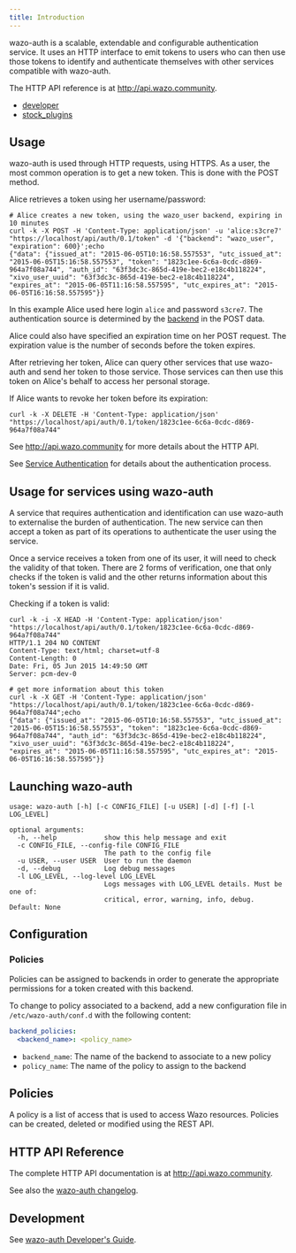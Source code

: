 ```yaml
---
title: Introduction
---
```


wazo-auth is a scalable, extendable and configurable authentication service. It uses an HTTP
interface to emit tokens to users who can then use those tokens to identify and authenticate
themselves with other services compatible with wazo-auth.

The HTTP API reference is at <http://api.wazo.community>.

- [developer](/uc-doc/system/wazo-auth/developer)
- [stock_plugins](/uc-doc/system/wazo-auth/stock_plugins)

## Usage

wazo-auth is used through HTTP requests, using HTTPS. As a user, the most common operation is to get
a new token. This is done with the POST method.

Alice retrieves a token using her username/password:

```shell
# Alice creates a new token, using the wazo_user backend, expiring in 10 minutes
curl -k -X POST -H 'Content-Type: application/json' -u 'alice:s3cre7' "https://localhost/api/auth/0.1/token" -d '{"backend": "wazo_user", "expiration": 600}';echo
{"data": {"issued_at": "2015-06-05T10:16:58.557553", "utc_issued_at": "2015-06-05T15:16:58.557553", "token": "1823c1ee-6c6a-0cdc-d869-964a7f08a744", "auth_id": "63f3dc3c-865d-419e-bec2-e18c4b118224", "xivo_user_uuid": "63f3dc3c-865d-419e-bec2-e18c4b118224", "expires_at": "2015-06-05T11:16:58.557595", "utc_expires_at": "2015-06-05T16:16:58.557595"}}
```

In this example Alice used here login `alice` and password `s3cre7`. The authentication source is
determined by the [backend](/uc-doc/system/wazo-auth/stock_plugins) in the POST data.

Alice could also have specified an expiration time on her POST request. The expiration value is the
number of seconds before the token expires.

After retrieving her token, Alice can query other services that use wazo-auth and send her token to
those service. Those services can then use this token on Alice's behalf to access her personal
storage.

If Alice wants to revoke her token before its expiration:

```shell
curl -k -X DELETE -H 'Content-Type: application/json' "https://localhost/api/auth/0.1/token/1823c1ee-6c6a-0cdc-d869-964a7f08a744"
```

See <http://api.wazo.community> for more details about the HTTP API.

See [Service Authentication](/uc-doc/system/service_authentication) for details about the
authentication process.

## Usage for services using wazo-auth

A service that requires authentication and identification can use wazo-auth to externalise the
burden of authentication. The new service can then accept a token as part of its operations to
authenticate the user using the service.

Once a service receives a token from one of its user, it will need to check the validity of that
token. There are 2 forms of verification, one that only checks if the token is valid and the other
returns information about this token's session if it is valid.

Checking if a token is valid:

```shell
curl -k -i -X HEAD -H 'Content-Type: application/json' "https://localhost/api/auth/0.1/token/1823c1ee-6c6a-0cdc-d869-964a7f08a744"
HTTP/1.1 204 NO CONTENT
Content-Type: text/html; charset=utf-8
Content-Length: 0
Date: Fri, 05 Jun 2015 14:49:50 GMT
Server: pcm-dev-0

# get more information about this token
curl -k -X GET -H 'Content-Type: application/json' "https://localhost/api/auth/0.1/token/1823c1ee-6c6a-0cdc-d869-964a7f08a744";echo
{"data": {"issued_at": "2015-06-05T10:16:58.557553", "utc_issued_at": "2015-06-05T15:16:58.557553", "token": "1823c1ee-6c6a-0cdc-d869-964a7f08a744", "auth_id": "63f3dc3c-865d-419e-bec2-e18c4b118224", "xivo_user_uuid": "63f3dc3c-865d-419e-bec2-e18c4b118224", "expires_at": "2015-06-05T11:16:58.557595", "utc_expires_at": "2015-06-05T16:16:58.557595"}}
```

## Launching wazo-auth

```ascii
usage: wazo-auth [-h] [-c CONFIG_FILE] [-u USER] [-d] [-f] [-l LOG_LEVEL]

optional arguments:
  -h, --help            show this help message and exit
  -c CONFIG_FILE, --config-file CONFIG_FILE
                        The path to the config file
  -u USER, --user USER  User to run the daemon
  -d, --debug           Log debug messages
  -l LOG_LEVEL, --log-level LOG_LEVEL
                        Logs messages with LOG_LEVEL details. Must be one of:
                        critical, error, warning, info, debug. Default: None
```

## Configuration

### Policies

Policies can be assigned to backends in order to generate the appropriate permissions for a token
created with this backend.

To change to policy associated to a backend, add a new configuration file in `/etc/wazo-auth/conf.d`
with the following content:

```yaml
backend_policies:
  <backend_name>: <policy_name>
```

- `backend_name`: The name of the backend to associate to a new policy
- `policy_name`: The name of the policy to assign to the backend

## Policies

A policy is a list of access that is used to access Wazo resources. Policies can be created, deleted
or modified using the REST API.

## HTTP API Reference

The complete HTTP API documentation is at <http://api.wazo.community>.

See also the [wazo-auth changelog](/uc-doc/api_sdk/rest_api/changelog).

## Development

See [wazo-auth Developer's Guide](/uc-doc/system/wazo-auth/developer).
